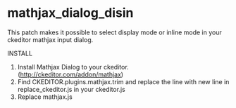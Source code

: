 # mathjax_dialog_disin

This patch makes it possible to select display mode or inline mode in your ckeditor mathjax input dialog.

INSTALL

1. Install Mathjax Dialog to your ckeditor. (http://ckeditor.com/addon/mathjax)
2. Find CKEDITOR.plugins.mathjax.trim and replace the line with new line in replace_ckeditor.js in your ckeditor.js 
3. Replace mathjax.js 

